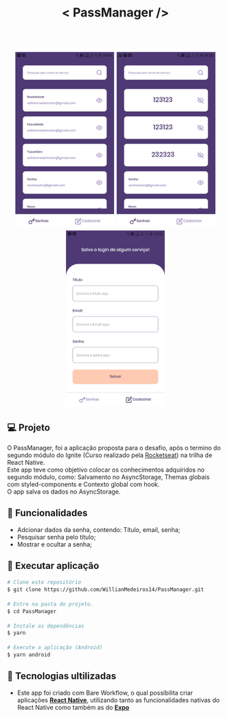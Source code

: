 <h1 align="center">
  < PassManager /><br>
</h1>

<br>

<h1 align="center">
  <img alt="PassManager" title="PassManager" src="assets/img/appImg.jpg" width=230/>
  <img alt="PassManager" title="PassManager" src="assets/img/appImg2.jpg" width=230/>
  <img alt="PassManager" title="PassManager" src="assets/img/appImg3.jpg" width=230/>
</h1>

## 💻 Projeto

O PassManager, foi a aplicação proposta para o desafio, após o termino do segundo módulo do Ignite (Curso realizado pela [Rocketseat](https://rocketseat.com.br/)) na trilha de React Native.<br>
Este app teve como objetivo colocar os conhecimentos adquiridos no segundo módulo, como: Salvamento no AsyncStorage, Themas globais com styled-components e Contexto global com hook.<br>
O app salva os dados no AsyncStorage.

## 💬 Funcionalidades
- Adcionar dados da senha, contendo: Título, email, senha;
- Pesquisar senha pelo título;
- Mostrar e ocultar a senha;

## 🎲 Executar aplicação
```bash
# Clone este repositório
$ git clone https://github.com/WillianMedeiros14/PassManager.git

# Entre na pasta do projeto.
$ cd PassManager

# Instale as dependências
$ yarn

# Execute a aplicação (Android)
$ yarn android

```

## 🚀 Tecnologias ultilizadas

- Este app foi criado com Bare Workflow, o qual possibilita criar aplicações **[React Native](https://reactnative.dev/)**, utilizando tanto as funcionalidades nativas do React Native como também as do **[Expo](https://docs.expo.io)**

